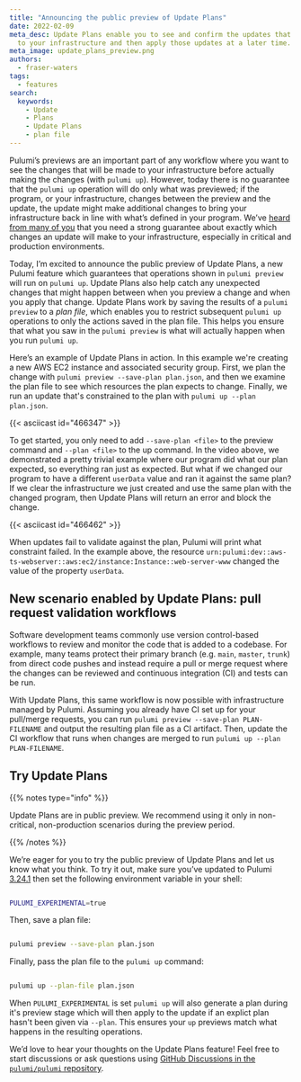 ```yaml
---
title: "Announcing the public preview of Update Plans"
date: 2022-02-09
meta_desc: Update Plans enable you to see and confirm the updates that will be made
  to your infrastructure and then apply those updates at a later time.
meta_image: update_plans_preview.png
authors:
  - fraser-waters
tags:
  - features
search:
  keywords:
    - Update
    - Plans
    - Update Plans
    - plan file
---
```


Pulumi’s previews are an important part of any workflow where you want to see the changes that will be made to your infrastructure before actually making the changes (with `pulumi up`). However, today there is no guarantee that the `pulumi up` operation will do only what was previewed; if the program, or your infrastructure, changes between the preview and the update, the update might make additional changes to bring your infrastructure back in line with what’s defined in your program. We’ve [heard from many of you](https://github.com/pulumi/pulumi/issues/2318) that you need a strong guarantee about exactly which changes an update will make to your infrastructure, especially in critical and production environments.

<!--more-->

Today, I’m excited to announce the public preview of Update Plans, a new Pulumi feature which guarantees that operations shown in `pulumi preview` will run on `pulumi up`. Update Plans also help catch any unexpected changes that might happen between when you preview a change and when you apply that change. Update Plans work by saving the results of a `pulumi preview` to a _plan file_, which enables you to restrict subsequent `pulumi up` operations to only the actions saved in the plan file. This helps you ensure that what you saw in the `pulumi preview` is what will actually happen when you run `pulumi up`.

Here’s an example of Update Plans in action. In this example we're creating a new AWS EC2 instance and associated security group. First, we plan the change with `pulumi preview --save-plan plan.json`, and then we examine the plan file to see which resources the plan expects to change. Finally, we run an update that's constrained to the plan with `pulumi up --plan plan.json`.

{{< asciicast id="466347" >}}

To get started, you only need to add `--save-plan <file>` to the preview command and `--plan <file>` to the up command. In the video above, we demonstrated a pretty trivial example where our program did what our plan expected, so everything ran just as expected. But what if we changed our program to have a different `userData` value and ran it against the same plan? If we clear the infrastructure we just created and use the same plan with the changed program, then Update Plans will return an error and block the change.

{{< asciicast id="466462" >}}

When updates fail to validate against the plan, Pulumi will print what constraint failed. In the example above, the resource `urn:pulumi:dev::aws-ts-webserver::aws:ec2/instance:Instance::web-server-www` changed the value of the property `userData`.

## New scenario enabled by Update Plans: pull request validation workflows

Software development teams commonly use version control-based workflows to review and monitor the code that is added to a codebase. For example, many teams protect their primary branch (e.g. `main`, `master`, `trunk`) from direct code pushes and instead require a pull or merge request where the changes can be reviewed and continuous integration (CI) and tests can be run.

With Update Plans, this same workflow is now possible with infrastructure managed by Pulumi. Assuming you already have CI set up for your pull/merge requests, you can run `pulumi preview --save-plan PLAN-FILENAME` and output the resulting plan file as a CI artifact. Then, update the CI workflow that runs when changes are merged to run `pulumi up --plan PLAN-FILENAME`.

## Try Update Plans

{{% notes type="info" %}}

Update Plans are in public preview. We recommend using it only in non-critical, non-production scenarios during the preview period.

{{% /notes %}}

We’re eager for you to try the public preview of Update Plans and let us know what you think. To try it out, make sure you’ve updated to Pulumi [3.24.1](https://github.com/pulumi/pulumi/releases/tag/v3.24.1) then set the following environment variable in your shell:

```sh

PULUMI_EXPERIMENTAL=true

```

Then, save a plan file:

```sh

pulumi preview --save-plan plan.json

```

Finally, pass the plan file to the `pulumi up` command:

```sh

pulumi up --plan-file plan.json

```

When `PULUMI_EXPERIMENTAL` is set `pulumi up` will also generate a plan during it's preview stage which will then apply to the update if an explict plan hasn't been given via `--plan`. This ensures your `up` previews match what happens in the resulting operations.

We’d love to hear your thoughts on the Update Plans feature! Feel free to start discussions or ask questions using [GitHub Discussions in the `pulumi/pulumi` repository](https://github.com/pulumi/pulumi/discussions/categories/preview-features).
